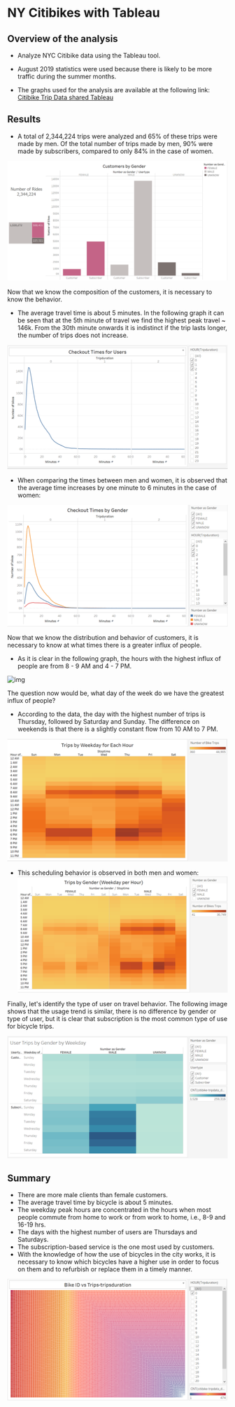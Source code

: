 # NY Citibikes with Tableau

## Overview of the analysis

- Analyze NYC Citibike data using the Tableau tool.

- August 2019 statistics were used because there is likely to be more traffic during the summer months.

- The graphs used for the analysis are available at the following link:
<a href="https://public.tableau.com/app/profile/carmen.urbina/viz/Citibike_Challenge_16325942560570/NYCCitibike?publish=yes"> Citibike Trip Data shared Tableau </a>

## Results

- A total of 2,344,224 trips were analyzed and 65% of these trips were made by men.
Of the total number of trips made by men, 90% were made by subscribers, compared to only 84% in the case of women.

![img](https://github.com/CarmenU18/Bikesharing/blob/main/Images/NYC_numbers.PNG)

Now that we know the composition of the customers, it is necessary to know the behavior.

- The average travel time is about 5 minutes. In the following graph it can be seen that at the 5th minute of travel we find the highest peak travel ~ 146k. From the 30th minute onwards it is indistinct if the trip lasts longer, the number of trips does not increase.

![img](https://github.com/CarmenU18/Bikesharing/blob/main/Images/Checkout%20Times%20for%20Users.PNG)

- When comparing the times between men and women, it is observed that the average time increases by one minute to 6 minutes in the case of women:

![img](https://github.com/CarmenU18/Bikesharing/blob/main/Images/Checkout%20Times%20by%20Gender.PNG)

Now that we know the distribution and behavior of customers, it is necessary to know at what times there is a greater influx of people.

- As it is clear in the following graph, the hours with the highest influx of people are from 8 - 9 AM and 4 - 7 PM.

![img](https://github.com/CarmenU18/Bikesharing/blob/main/Images/Peak%Hours.PNG)

The question now would be, what day of the week do we have the greatest influx of people?

- According to the data, the day with the highest number of trips is Thursday, followed by Saturday and Sunday. The difference on weekends is that there is a slightly constant flow from 10 AM to 7 PM.

![img](https://github.com/CarmenU18/Bikesharing/blob/main/Images/Trips%20by%20Weekday%20by%20Hour.PNG)

- This scheduling behavior is observed in both men and women:
![img](https://github.com/CarmenU18/Bikesharing/blob/main/Images/Trips%20by%20Gender%20(Weekday%20per%20Hour).PNG)

Finally, let's identify the type of user on travel behavior. The following image shows that the usage trend is similar, there is no difference by gender or type of user, but it is clear that subscription is the most common type of use for bicycle trips.

![img](https://github.com/CarmenU18/Bikesharing/blob/main/Images/User%20Trips%20by%20Gender%20by%20Weekday.PNG)

## Summary

- There are more male clients than female customers.
- The average travel time by bicycle is about 5 minutes.
- The weekday peak hours are concentrated in the hours when most people commute from home to work or from work to home, i.e., 8-9 and 16-19 hrs.
- The days with the highest number of users are Thursdays and Saturdays.
- The subscription-based service is the one most used by customers.
- With the knowledge of how the use of bicycles in the city works, it is necessary to know which bicycles have a higher use in order to focus on them and to refurbish or replace them in a timely manner. 

![img](https://github.com/CarmenU18/Bikesharing/blob/main/Images/Bike%20ID%20vs%20Trips-tripduration.PNG)

